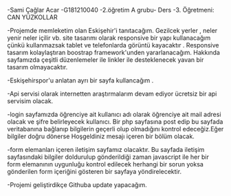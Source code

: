 -Sami Çağlar Acar
-G181210040 
-2.öğretim A grubu- Ders
-3. Öğretmeni: CAN YÜZKOLLAR

-Projemde memleketim olan Eskişehir'i tanıtacağım. Gezilcek yerler , neler yenir neler içilir vb. site tasarımı olarak responsive bir yapı kullanacağım çünkü kullanmazsak tablet ve telefonlarda görüntü kayacaktır . Responsive tasarım kolaylaştıran boostrap framework'unden yararlanacağım. Hakkında sayfamızda çeşitli düzenlemeler ile linkler ile desteklenecek yavan bir tasarım olmayacaktır.

-Eskişehirspor'u anlatan ayrı bir sayfa kullancağım .

-Api servisi olarak internetten araştırmalarım devam ediyor ücretsiz bir api servisim olacak.

-login sayfamızda öğrenciye ait kullanıcı adı olarak öğrenciye ait mail adresi olacak ve şifre  belirleyecek kullanıcı. Bir php sayfasına post edip bu sayfada veritabanına bağlanıp bilgilerin geçerli olup olmadığını kontrol edeceğiz.Eğer bilgiler doğru dönerse Hoşgeldiniz mesajı içeren bir bölüm olacak.  

-form elemanları içeren iletişim sayfamız olacaktır. Bu sayfada iletişim sayfasındaki bilgiler doldurulup gönderildiği zaman javascript ile her bir form elemanının uygunluğu kontrol edilecek herhangi bir sorun yoksa gönderilen form içeriğini gösteren bir sayfaya yöndirelecektir.

-Projemi geliştirdikçe Githuba update yapacağım.
